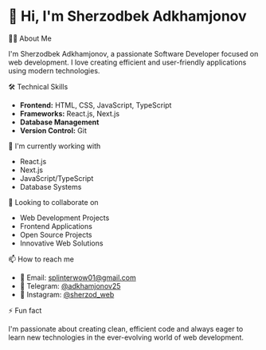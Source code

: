 # 👋 Hi, I'm Sherzodbek Adkhamjonov

👨‍💻 About Me

I'm Sherzodbek Adkhamjonov, a passionate Software Developer focused on web development. I love creating efficient and user-friendly applications using modern technologies.

🛠 Technical Skills

*   **Frontend:** HTML, CSS, JavaScript, TypeScript
*   **Frameworks:** React.js, Next.js
*   **Database Management**
*   **Version Control:** Git

🌱 I'm currently working with

*   React.js
*   Next.js
*   JavaScript/TypeScript
*   Database Systems

💼 Looking to collaborate on

*   Web Development Projects
*   Frontend Applications
*   Open Source Projects
*   Innovative Web Solutions

📫 How to reach me

*   📧 Email: [splinterwow01@gmail.com](mailto:splinterwow01@gmail.com)
*   💬 Telegram: [@adkhamjonov25](https://t.me/adkhamjonov25)
*   📱 Instagram: [@sherzod_web](https://www.instagram.com/199shrz/)

⚡ Fun fact

I'm passionate about creating clean, efficient code and always eager to learn new technologies in the ever-evolving world of web development.
<!---
splinterwow/splinterwow is a ✨ special ✨ repository because its `README.md` (this file) appears on your GitHub profile.
You can click the Preview link to take a look at your changes.
--->
